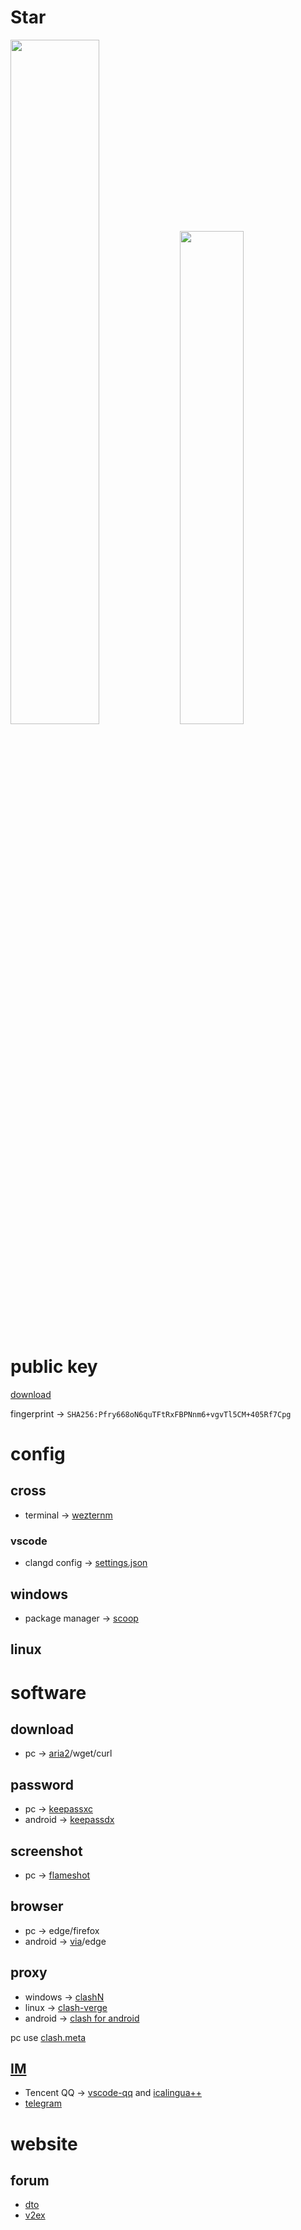 # Star

<p float="left">
<img src="https://github-readme-stats.vercel.app/api?username=star-hengxing&show_icons=true&theme=github_dark" width=53% />  <img src="https://github-readme-stats.vercel.app/api/top-langs/?username=star-hengxing&hide=html,Tex&theme=github_dark&layout=compact" width=45% />
</p>

# public key

[download](cross/star_rsa.pub)

fingerprint -> `SHA256:Pfry668oN6quTFtRxFBPNnm6+vgvTl5CM+405Rf7Cpg`

# config

## cross

- terminal -> [wezternm](cross/wezternm/wezternm.lua)

### vscode

- clangd config -> [settings.json](cross/vscode/clangd/settings.json)

## windows

- package manager -> [scoop](windows/scoop/app.json)

## linux

# software

## download

- pc -> [aria2](https://github.com/aria2/aria2)/wget/curl

## password

- pc -> [keepassxc](https://github.com/keepassxreboot/keepassxc)
- android -> [keepassdx](https://github.com/Kunzisoft/KeePassDX)

## screenshot

- pc -> [flameshot](https://flameshot.org/)

## browser

- pc -> edge/firefox
- android -> [via](https://github.com/tuyafeng/Via)/edge

## proxy

- windows -> [clashN](https://github.com/2dust/clashN)
- linux -> [clash-verge](https://github.com/zzzgydi/clash-verge)
- android -> [clash for android](https://github.com/Kr328/ClashForAndroid)

pc use [clash.meta](https://github.com/MetaCubeX/Clash.Meta)

## [IM](https://en.wikipedia.org/wiki/Instant_messaging)

- Tencent QQ -> [vscode-qq](https://github.com/takayama-lily/vscode-qq) and [icalingua++](https://github.com/Icalingua-plus-plus/Icalingua-plus-plus)
- [telegram](https://telegram.org/)

# website

## forum

- [dto](https://dto.pipecraft.net/)
- [v2ex](https://v2ex.com/)